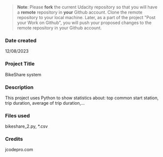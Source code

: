 >**Note**: Please **fork** the current Udacity repository so that you will have a **remote** repository in **your** Github account. Clone the remote repository to your local machine. Later, as a part of the project "Post your Work on Github", you will push your proposed changes to the remote repository in your Github account.

### Date created
12/08/2023

### Project Title
BikeShare system

### Description
This project uses Python to show statistics about: top common start station, trip duration, average of trip duration,...

### Files used
bikeshare_2.py, *.csv

### Credits
jcodepro.com
